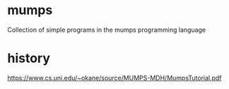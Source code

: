 # mumps
Collection of simple programs in the mumps programming language

# history
https://www.cs.uni.edu/~okane/source/MUMPS-MDH/MumpsTutorial.pdf
